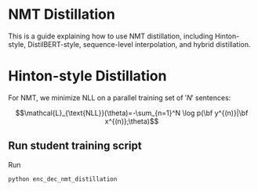 # NMT Distillation


This is a guide explaining how to use NMT distillation, including Hinton-style, DistilBERT-style, sequence-level interpolation, and hybrid distillation.

# Hinton-style Distillation

For NMT, we minimize NLL on a parallel training set of $'N'$ sentences: 
```math
\mathcal{L}_{\text{NLL}}(\theta)=-\sum_{n=1}^N \log p(\bf y^{(n)}|\bf x^{(n)};\theta)
```


## Run student training script

Run

```
python enc_dec_nmt_distillation
```
